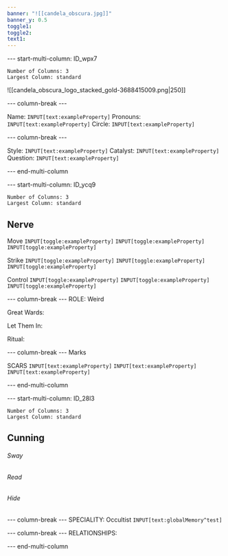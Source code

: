 ```yaml
---
banner: "![[candela_obscura.jpg]]"
banner_y: 0.5
toggle1: 
toggle2: 
text1:
---
```


--- start-multi-column: ID_wpx7
```column-settings
Number of Columns: 3
Largest Column: standard
```
![[candela_obscura_logo_stacked_gold-3688415009.png|250]]

--- column-break ---

Name: `INPUT[text:exampleProperty]`
Pronouns: `INPUT[text:exampleProperty]`
Circle: `INPUT[text:exampleProperty]`

--- column-break ---

Style: `INPUT[text:exampleProperty]`
Catalyst: `INPUT[text:exampleProperty]`
Question: `INPUT[text:exampleProperty]`

--- end-multi-column





--- start-multi-column: ID_ycq9
```column-settings
Number of Columns: 3
Largest Column: standard
```
Nerve
---

Move 
`INPUT[toggle:exampleProperty]` `INPUT[toggle:exampleProperty]` `INPUT[toggle:exampleProperty]`

Strike
`INPUT[toggle:exampleProperty]` `INPUT[toggle:exampleProperty]` `INPUT[toggle:exampleProperty]`

Control
`INPUT[toggle:exampleProperty]` `INPUT[toggle:exampleProperty]` `INPUT[toggle:exampleProperty]`

--- column-break ---
ROLE: Weird

Great Wards: 

Let Them In: 

Ritual: 

--- column-break ---
Marks 

SCARS
`INPUT[text:exampleProperty]`
`INPUT[text:exampleProperty]`
`INPUT[text:exampleProperty]`

--- end-multi-column

--- start-multi-column: ID_28l3
```column-settings
Number of Columns: 3
Largest Column: standard
```
Cunning
---
###### Sway

###### Read

###### Hide


--- column-break ---
SPECIALITY: Occultist
`INPUT[text:globalMemory^test]`

--- column-break ---
RELATIONSHIPS:


--- end-multi-column





